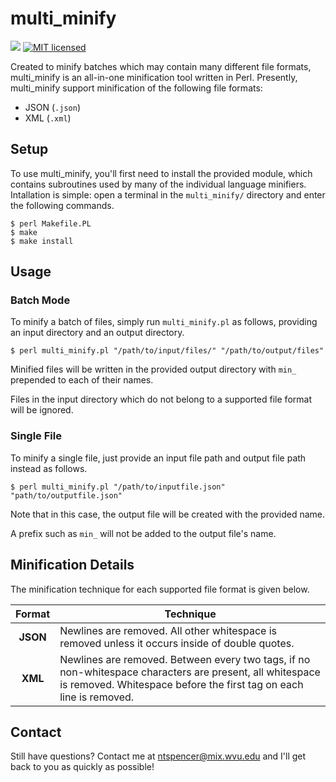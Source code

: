 # multi_minify

![](https://reposs.herokuapp.com/?path=nathantspencer/multi_minify&color=brightgreen)
[![MIT licensed](https://img.shields.io/badge/license-MIT-blue.svg)](https://github.com/nathantspencer/webknossos_toolkit/blob/master/LICENSE.md)

Created to minify batches which may contain many different file formats, multi_minify is an all-in-one minification tool written in Perl. Presently, multi_minify support minification of the following file formats:
 - JSON (`.json`)
 - XML (`.xml`)
 
## Setup

To use multi_minify, you'll first need to install the provided module, which contains subroutines used by many of the individual language minifiers. Intallation is simple: open a terminal in the `multi_minify/` directory and enter the following commands.
``` 
$ perl Makefile.PL
$ make
$ make install
```
 
## Usage

### Batch Mode

To minify a batch of files, simply run `multi_minify.pl` as follows, providing an input directory and an output directory.

``` 
$ perl multi_minify.pl "/path/to/input/files/" "/path/to/output/files"
```

Minified files will be written in the provided output directory with `min_` prepended to each of their names.

Files in the input directory which do not belong to a supported file format will be ignored.

### Single File

To minify a single file, just provide an input file path and output file path instead as follows.

```
$ perl multi_minify.pl "/path/to/inputfile.json" "path/to/outputfile.json"
```

Note that in this case, the output file will be created with the provided name.

A prefix such as `min_` will not be added to the output file's name.


## Minification Details

The minification technique for each supported file format is given below.

| Format | Technique |
| :-----------: | ------------- |
| **JSON**      | Newlines are removed. All other whitespace is removed unless it occurs inside of double quotes. |
| **XML**     | Newlines are removed. Between every two tags, if no non-whitespace characters are present, all whitespace is removed. Whitespace before the first tag on each line is removed.      |

 



## Contact

Still have questions? Contact me at ntspencer@mix.wvu.edu and I'll get back to you as quickly as possible!
